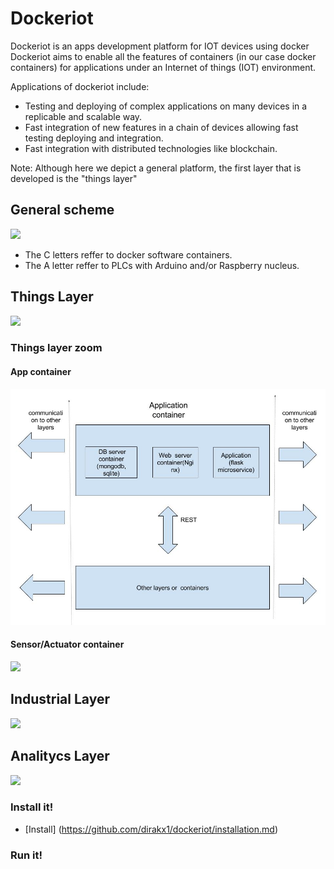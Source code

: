 # Dockeriot

Dockeriot is an apps development platform for IOT devices using docker
Dockeriot aims to enable all the features of containers (in our case docker containers) for applications
under an Internet of things (IOT) environment. 

Applications of dockeriot include: 
* Testing and deploying of complex applications on many devices in a replicable and scalable way. 
* Fast integration of new features in a chain of devices allowing fast testing deploying and integration.
* Fast integration with distributed technologies like blockchain.

Note: Although here we depict a general platform, the first layer that is developed is the "things layer"

## General scheme

<img src="./IOtplatform3.jpg">

* The C letters reffer to docker software containers.
* The A letter reffer to PLCs with Arduino and/or Raspberry nucleus.

## Things Layer
<img src="./Things layer2(1).jpg "> 

### Things layer zoom
#### App container
<img src="./App container.jpg ">

#### Sensor/Actuator container
<img src="./Sensor_ActuatorContainer2.jpg ">

## Industrial Layer
<img src="./Industrial layer2.jpg ">

## Analitycs Layer
<img src="./Analitics layer2.jpg ">

### Install it!
* [Install] (https://github.com/dirakx1/dockeriot/installation.md)

### Run it!



